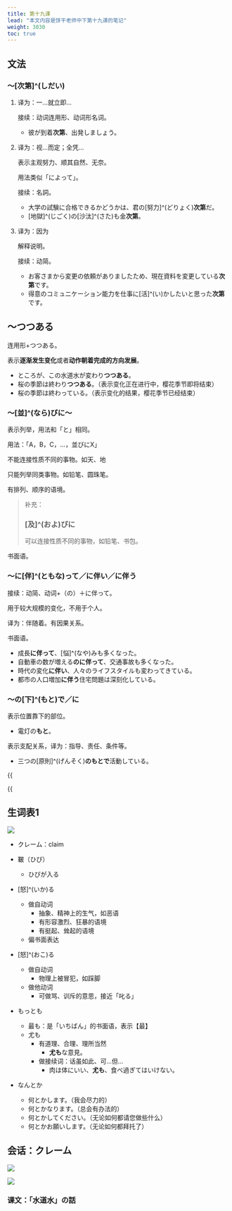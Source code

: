 ```yaml
---
title: 第十九课
lead: "本文内容是饼干老师中下第十九课的笔记"
weight: 3030
toc: true
---
```


## 文法

### ～[次第]^(しだい)

1. 译为：一...就立即...

   接续：动词连用形、动词形名词。

   - 彼が到着**次第**、出発しましょう。

2. 译为：视...而定；全凭...

   表示主观努力、顺其自然、无奈。

   用法类似「によって」。

   接续：名詞。

   - 大学の試験に合格できるかどうかは、君の[努力]^(どりょく)**次第**だ。
   - [地獄]^(じごく)の[沙汰]^(さた)も金**次第**。

3. 译为：因为

   解释说明。
   
   接续：动简。
   
   - お客さまから変更の依頼がありましたため、現在資料を変更している**次第**です。
   - 得意のコミュニケーション能力を仕事に[活]^(い)かしたいと思った**次第**です。

## ～つつある

连用形+つつある。

表示**逐渐发生变化**或者**动作朝着完成的方向发展**。

- ところが、この水道水が変わり**つつある**。
- 桜の季節は終わり**つつある**。（表示变化正在进行中，樱花季节即将结束）
- 桜の季節は終わっている。（表示变化的结果，樱花季节已经结束）

### ～[並]^(なら)びに～

表示列举，用法和「と」相同。

用法：「A，B，C，...，並びにX」

不能连接性质不同的事物。如天、地

只能列举同类事物。如铅笔、圆珠笔。

有排列、顺序的语境。

> 补充：
>
> ### [及]^(およ)びに
>
> 可以连接性质不同的事物，如铅笔、书包。

书面语。

### ～に[伴]^(ともな)って／に伴い／に伴う

接续：动简、动词+（の）＋に伴って。

用于较大规模的变化，不用于个人。

译为：伴随着。有因果关系。

书面语。

- 成長**に伴って**、[悩]^(なや)みも多くなった。
- 自動車の数が増える**のに伴って**、交通事故も多くなった。
- 時代の変化**に伴い**、人々のライフスタイルも変わってきている。
- 都市の人口増加**に伴う**住宅問題は深刻化している。

### ～の[下]^(もと)で／に

表示位置靠下的部位。

- 電灯の**もと**。

表示支配关系，译为：指导、责任、条件等。

- 三つの[原則]^(げんそく)**のもとで**活動している。

{{<audio caption="单词" src="https://tellyouwhat-static-1251995834.cos.ap-chongqing.myqcloud.com/audios/md_danci/Lesson19.mp3">}}

{{<audio caption="课文" src="https://tellyouwhat-static-1251995834.cos.ap-chongqing.myqcloud.com/audios/md_kewen/新版标日中级课文（人教版.下册）17-20课/Lesson19.mp3">}}

## 生词表1

![](https://tellyouwhat-static-1251995834.cos.ap-chongqing.myqcloud.com/images/image-20221023200515901.png)

- クレーム：claim
- 皸（ひび）
  - ひびが入る
- [怒]^(いか)る
  - 做自动词
    - 抽象、精神上的生气，如恶语
    - 有形容激烈、狂暴的语境
    - 有挺起、耸起的语境
  - 偏书面表达
- [怒]^(おこ)る
  - 做自动词
    - 物理上被冒犯，如踩脚
  - 做他动词
    - 可做骂、训斥的意思，接近「叱る」
- もっとも
  - 最も：是「いちばん」的书面语，表示【最】
  - 尤も
    - 有道理、合理、理所当然
      - **尤も**な意見。
    - 做接续词：话虽如此、可...但...
      - 肉は体にいい、**尤も**、食べ過ぎてはいけない。

- なんとか
  - 何とかします。（我会尽力的）
  - 何とかなります。（总会有办法的）
  - 何とかしてください。（无论如何都请您做些什么）
  - 何とかお願いします。（无论如何都拜托了）

## 会话：クレーム

![](https://tellyouwhat-static-1251995834.cos.ap-chongqing.myqcloud.com/images/image-20221023210325208.png)

![](https://tellyouwhat-static-1251995834.cos.ap-chongqing.myqcloud.com/images/image-20221023210349904.png)

### 课文：「水道水」の話

